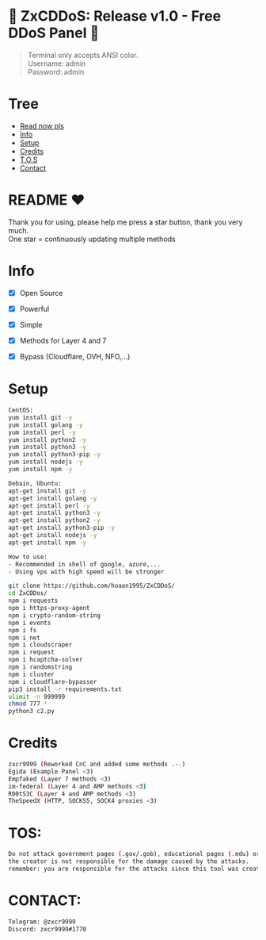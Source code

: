 # 🚀 ZxCDDoS: Release v1.0 - Free DDoS Panel 🚀
> Terminal only accepts ANSI color. <br>
> Username: admin<br>
> Password: admin<br>

# Tree
* [Read now pls](#README)
* [Info](#Info)
* [Setup](#Setup)
* [Credits](#Credits)
* [T.O.S](#TOS)
* [Contact](#Contact)

# README ♥️
Thank you for using, please help me press a star button, thank you very much.<br>
One star = continuously updating multiple methods

# Info
- [x] Open Source
- [x] Powerful
- [x] Simple
- [x] Methods for Layer 4 and 7
- [x] Bypass (Cloudflare, OVH, NFO,...)  


# Setup
```sh
CentOS:
yum install git -y
yum install golang -y
yum install perl -y
yum install python2 -y
yum install python3 -y
yum install python3-pip -y
yum install nodejs -y
yum install npm -y

Debain, Ubuntu:
apt-get install git -y
apt-get install golang -y
apt-get install perl -y
apt-get install python3 -y
apt-get install python2 -y
apt-get install python3-pip -y
apt-get install nodejs -y
apt-get install npm -y

How to use: 
- Recommended in shell of google, azure,...
- Using vps with high speed will be stronger

git clone https://github.com/hoaan1995/ZxCDDoS/
cd ZxCDDos/
npm i requests
npm i https-proxy-agent
npm i crypto-random-string
npm i events
npm i fs
npm i net
npm i cloudscraper
npm i request
npm i hcaptcha-solver
npm i randomstring
npm i cluster
npm i cloudflare-bypasser
pip3 install -r requirements.txt
ulimit -n 999999
chmod 777 *
python3 c2.py
```

# Credits
```sh
zxcr9999 (Reworked CnC and added some methods .-.)
Egida (Example Panel <3)
Empfaked (Layer 7 methods <3)
im-federal (Layer 4 and AMP methods <3)
R00tS3C (Layer 4 and AMP methods <3)
TheSpeedX (HTTP, SOCKS5, SOCK4 proxies <3)
```

# TOS:
```sh
Do not attack government pages (.gov/.gob), educational pages (.edu) or the United States Department of Defense (.mil), 
the creator is not responsible for the damage caused by the attacks. 
remember: you are responsible for the attacks since this tool was created for educational purposes
```

# CONTACT:
```sh
Telegram: @zxcr9999
Discord: zxcr9999#1770
```
